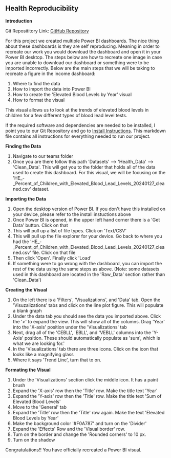 ## Health Reproducibility

**Introduction**

Git Reposititory Link: [GitHub Repository](https://github.com/lafeirjo/City_Of_Grand_Rapids_Social_Impact/tree/main)

For this project we created multiple Power BI dashboards. The nice thing about these dashboards is they are self reproducing. Meaning in order to recreate our work you would download the dashboard and open it in your Power BI desktop. The steps below are how to recreate one image in case you are unable to download our dashboard or something were to be imported incorrectly. Below are the main steps that we will be taking to recreate a figure in the income dashboard:

  1. Where to find the data
  2. How to import the data into Power BI
  3. How to create the 'Elevated Blood Levels by Year' visual
  4. How to format the visual

This visual allows us to look at the trends of elevated blood levels in children for a few different types of blood lead level tests.

If the required software and dependencies are needed to be installed, I point you to our Git Repository and go to [Install Instructions](https://github.com/lafeirjo/City_Of_Grand_Rapids_Social_Impact/blob/main/Install_Instructions/install.md). This markdown file contains all instructions for everything needed to run our project.

**Finding the Data**

1. Navigate to our teams folder
2. Once you are there follow this path 'Datasets' --> 'Health_Data' --> 'Clean_Data'. This will get you to the folder that holds all of the data used to create this dashboard. For this visual, we will be focusing on the 'HE_-_Percent_of_Children_with_Elevated_Blood_Lead_Levels_20240127_cleaned.csv' dataset.

**Importing the Data**

1. Open the desktop version of Power BI. If you don't have this installed on your device, please refer to the install instuctions above
2. Once Power BI is opened, in the upper left hand corner there is a 'Get Data' button. Click on that
3. This will pull up a list of file types. Click on 'Text/CSV'
4. This will pull up the file explorer for your device. Go back to where you had the 'HE_-_Percent_of_Children_with_Elevated_Blood_Lead_Levels_20240127_cleaned.csv' file. Click on that file
5. Then click 'Open'. Finally click 'Load'
6. If something were to go wrong with the dashboard, you can import the rest of the data using the same steps as above. (Note: some datasets used in this dashboard are located in the 'Raw_Data' section rather than 'Clean_Data')

**Creating the Visual**

1. On the left there is a 'Filters', 'Visualizations', and 'Data' tab. Open the 'Visuzalizations' tabs and click on the line plot figure. This will populate a blank graph
2. Under the data tab you should see the data you imported above. Click the '>' to expand the view. This will show all of the columns. Drag 'Year' into the 'X-axis' position under the 'Visualizations' tab
3. Next, drag all of the 'CEBLL', 'EBLL', and 'VEBLL' columns into the 'Y-Axis' position. These should automatically populate as 'sum', which is what we are looking for.'
6. In the 'Visualizations' tab there are three icons. Click on the icon that looks like a magnifying glass
7. Where it says 'Trend Line', turn that to on.

**Formating the Visual**

1. Under the 'Visualizations' section click the middle icon. It has a paint brush
2. Expand the 'X-axis' row then the 'Title' row. Make the title text 'Year'
3. Expand the 'Y-axis' row then the 'Title' row. Make the title text 'Sum of Elevated Blood Levels'
4. Move to the 'General' tab
5. Expand the 'Title' row then the 'Title' row again. Make the text 'Elevated Blood Levels by Year'
6. Make the background color '#F0A787' and turn on the 'Divider'
7. Expand the 'Effects' Row and the 'Visual border' row.
8. Turn on the border and change the 'Rounded corners' to 10 px.
9. Turn on the shadow

Congratulations!! You have officially recreated a Power BI visual. 
